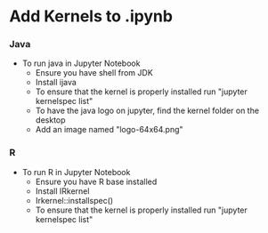 # Add Kernels to .ipynb

### Java
- To run java in Jupyter Notebook
	- Ensure you have shell from JDK
	- Install ijava
	- To ensure that the kernel is properly installed run "jupyter kernelspec list"
	- To have the java logo on jupyter, find the kernel folder on the desktop
	- Add an image named "logo-64x64.png"

### R
- To run R in Jupyter Notebook
	- Ensure you have R base installed
	- Install IRkernel
	- Irkernel::installspec()
	- To ensure that the kernel is properly installed run "jupyter kernelspec list"
